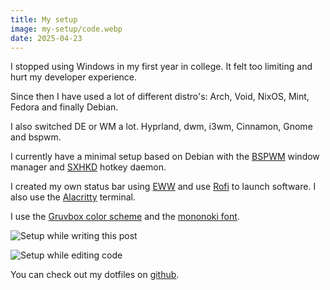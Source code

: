 ```yaml
---
title: My setup
image: my-setup/code.webp
date: 2025-04-23
---
```


I stopped using Windows in my first year in college. It felt too limiting and hurt my developer experience.

Since then I have used a lot of different distro's: Arch, Void, NixOS, Mint, Fedora and finally Debian.

I also switched DE or WM a lot. Hyprland, dwm, i3wm, Cinnamon, Gnome and bspwm.

I currently have a minimal setup based on Debian with the [BSPWM](https://github.com/baskerville/bspwm) window manager and [SXHKD](https://github.com/baskerville/sxhkd) hotkey daemon.

I created my own status bar using [EWW](https://github.com/elkowar/eww) and use [Rofi](https://github.com/davatorium/rofi) to launch software. I also use the [Alacritty](https://github.com/alacritty/alacritty) terminal.

I use the [Gruvbox color scheme](https://github.com/morhetz/gruvbox) and the [mononoki font](https://madmalik.github.io/mononoki).

![Setup while writing this post](/images/posts/my-setup/post.webp)

![Setup while editing code](/images/posts/my-setup/code.webp)

You can check out my dotfiles on [github](https://github.com/niceduckdev/dotfiles).
